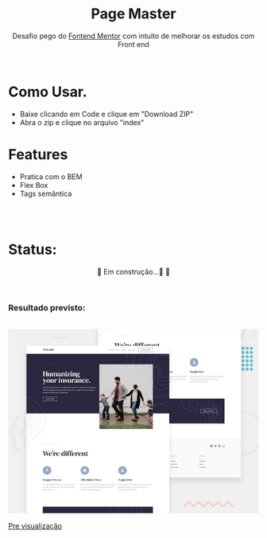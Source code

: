 <h1 align="center">Page Master</h1>
<p align="center">Desafio pego do <a href="https://www.frontendmentor.io/">Fontend Mentor</a> com intuito de melhorar os estudos com Front end</p>
<br>

# Como Usar.

*   Baixe clicando em Code e clique em "Download ZIP"
*   Abra o zip e clique no arquivo "index"

# Features
*   Pratica com o BEM
*   Flex Box
*   Tags semântica
<br>
<br>

# Status:

<p align="center">🚧 Em construção...🚀 🚧</p>
<br>

### Resultado previsto:
<br>
<img src="./images/desktop-preview.jpg">

<a href="https://daniel-rangel.github.io/d-page_master/">Pre visualização</a>